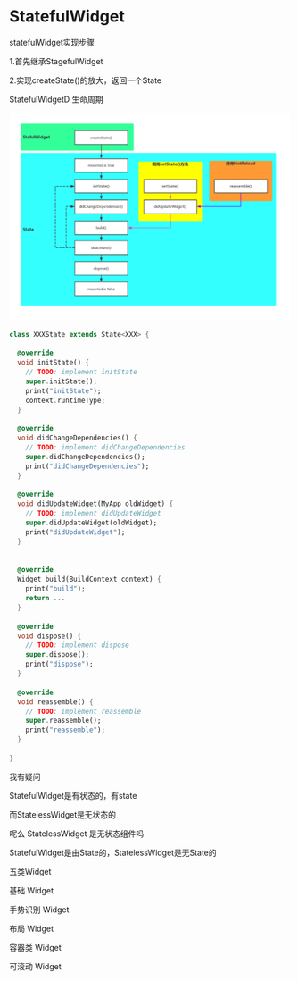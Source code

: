 # StatefulWidget

statefulWidget实现步骤

1.首先继承StagefulWidget

2.实现createState()的放大，返回一个State





StatefulWidgetD 生命周期

![statefulwidget生命周期](../.vuepress/public/images/Flutter/statefulwidget生命周期.png)

```dart
class XXXState extends State<XXX> {

  @override
  void initState() {
    // TODO: implement initState
    super.initState();
    print("initState");
    context.runtimeType;
  }

  @override
  void didChangeDependencies() {
    // TODO: implement didChangeDependencies
    super.didChangeDependencies();
    print("didChangeDependencies");
  }
  
  @override
  void didUpdateWidget(MyApp oldWidget) {
    // TODO: implement didUpdateWidget
    super.didUpdateWidget(oldWidget);
    print("didUpdateWidget");
  }


  @override
  Widget build(BuildContext context) {
    print("build");
    return ...
  }

  @override
  void dispose() {
    // TODO: implement dispose
    super.dispose();
    print("dispose");
  }

  @override
  void reassemble() {
    // TODO: implement reassemble
    super.reassemble();
    print("reassemble");
  }

}
```



















我有疑问

StatefulWidget是有状态的，有state

而StatelessWidget是无状态的

呢么 StatelessWidget 是无状态组件吗







StatefulWidget是由State的，StatelessWidget是无State的





五类Widget

基础 Widget

手势识别 Widget

布局 Widget

容器类 Widget

可滚动 Widget












